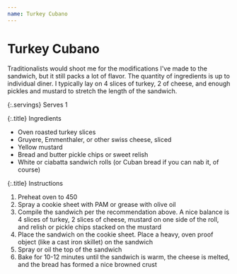 ```yaml
---
name: Turkey Cubano
---
```


# Turkey Cubano

Traditionalists would shoot me for the modifications I've made to the sandwich, 
but it still packs a lot of flavor.  The quantity of ingredients is up to 
individual diner.  I typically lay on 4 slices of turkey, 2 of cheese, and 
enough pickles and mustard to stretch the length of the sandwich.

{:.servings}
Serves 1

{:.title}
Ingredients

- Oven roasted turkey slices
- Gruyere, Emmenthaler, or other swiss cheese, sliced
- Yellow mustard
- Bread and butter pickle chips or sweet relish
- White or ciabatta sandwich rolls (or Cuban bread if you can nab it, of course)

{:.title}
Instructions 

1. Preheat oven to 450
2. Spray a cookie sheet with PAM or grease with olive oil
3. Compile the sandwich per the recommendation above.  A nice balance is 4 slices of turkey, 2 slices of cheese,
mustard on one side of the roll, and relish or pickle chips stacked on the mustard
4. Place the sandwich on the cookie sheet.  Place a heavy, oven proof object (like a cast iron skillet) on the sandwich
5. Spray or oil the top of the sandwich
6. Bake for 10-12 minutes until the sandwich is warm, the cheese is melted, and the bread has formed a nice browned crust
